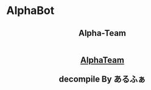 # AlphaBot
<h2 align="center">Alpha-Team
<p align="center">
  <br><a href="https://discord.gg/alpha-team">AlphaTeam</a>
</p>
 decompile By あるふぁ
